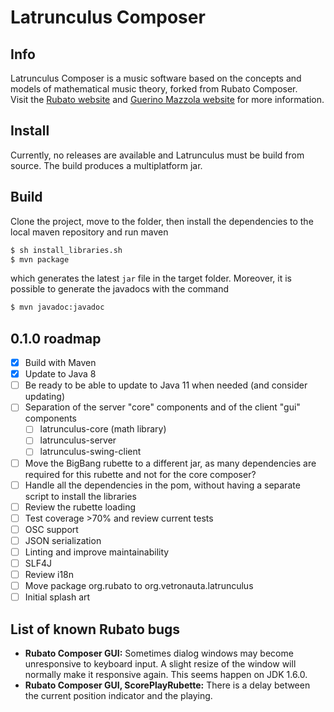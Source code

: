 # Latrunculus Composer

## Info

Latrunculus Composer is a music software based on the concepts and models of mathematical music theory, forked from Rubato Composer.  
Visit the [Rubato website](http://rubato.org) and [Guerino Mazzola website](http://www.encyclospace.org) for more information.

## Install

Currently, no releases are available and Latrunculus must be build from source. The build produces a multiplatform jar.

## Build

Clone the project, move to the folder, then install the dependencies to the local maven repository and run maven
```bash
$ sh install_libraries.sh
$ mvn package
```
which generates the latest `jar` file in the target folder. Moreover, it is possible to generate the javadocs with the command

```bash
$ mvn javadoc:javadoc
```

## 0.1.0 roadmap
* [x] Build with Maven
* [x] Update to Java 8
* [ ] Be ready to be able to update to Java 11 when needed (and consider updating)
* [ ] Separation of the server "core" components and of the client "gui" components
  * [ ] latrunculus-core (math library)
  * [ ] latrunculus-server
  * [ ] latrunculus-swing-client
* [ ] Move the BigBang rubette to a different jar, as many dependencies are required for this rubette and not for the core composer?
* [ ] Handle all the dependencies in the pom, without having a separate script to install the libraries
* [ ] Review the rubette loading
* [ ] Test coverage >70% and review current tests
* [ ] OSC support
* [ ] JSON serialization
* [ ] Linting and improve maintainability
* [ ] SLF4J
* [ ] Review i18n
* [ ] Move package org.rubato to org.vetronauta.latrunculus
* [ ] Initial splash art

## List of known Rubato bugs

* **Rubato Composer GUI:** Sometimes dialog windows may become unresponsive to keyboard input. A slight resize of the window will normally make it responsive again. This seems happen on JDK 1.6.0.
* **Rubato Composer GUI, ScorePlayRubette:** There is a delay between the current position indicator and the playing.

